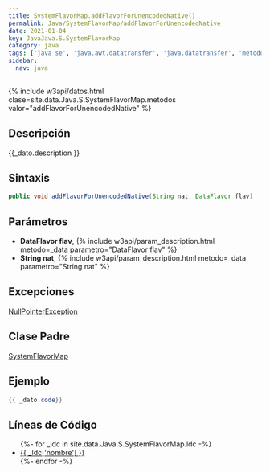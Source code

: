 ```yaml
---
title: SystemFlavorMap.addFlavorForUnencodedNative()
permalink: Java/SystemFlavorMap/addFlavorForUnencodedNative
date: 2021-01-04
key: JavaJava.S.SystemFlavorMap
category: java
tags: ['java se', 'java.awt.datatransfer', 'java.datatransfer', 'metodo java', 'Java 1.2']
sidebar: 
  nav: java
---
```


{% include w3api/datos.html clase=site.data.Java.S.SystemFlavorMap.metodos valor="addFlavorForUnencodedNative" %}

## Descripción
{{_dato.description }}

## Sintaxis
~~~java
public void addFlavorForUnencodedNative(String nat, DataFlavor flav)
~~~

## Parámetros
* **DataFlavor flav**,  {% include w3api/param_description.html metodo=_data parametro="DataFlavor flav" %}
* **String nat**,  {% include w3api/param_description.html metodo=_data parametro="String nat" %}

## Excepciones
[NullPointerException](/Java/NullPointerException/)

## Clase Padre
[SystemFlavorMap](/Java/SystemFlavorMap/)

## Ejemplo
~~~java
{{ _dato.code}}
~~~

## Líneas de Código
<ul>
{%- for _ldc in site.data.Java.S.SystemFlavorMap.ldc -%}
   <li>
       <a href="{{_ldc['url'] }}">{{ _ldc['nombre'] }}</a>
   </li>
{%- endfor -%}
</ul>
